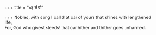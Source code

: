 +++
title = "०३ तं वो"

+++
Nobles, with song I call that car of yours that shines with lengthened life,  
     For, God who givest steeds! that car hither and thither goes unharmed.